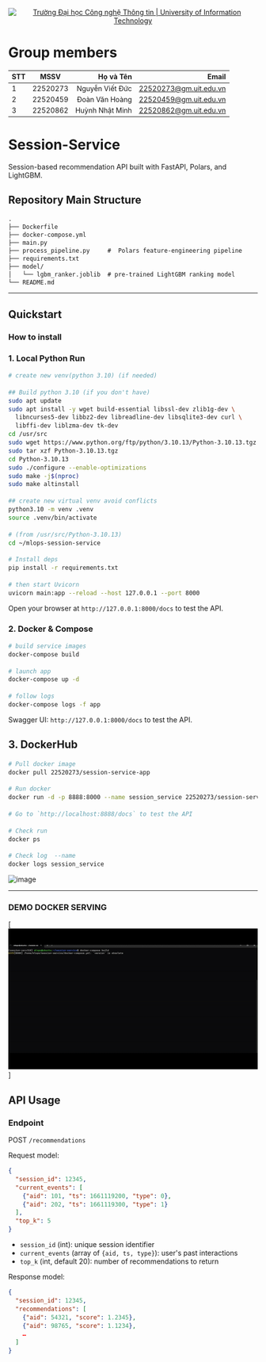 <!-- Banner -->
<p align="center">
  <a href="https://www.uit.edu.vn/" title="Trường Đại học Công nghệ Thông tin" style="border: none;">
    <img src="https://i.imgur.com/WmMnSRt.png" alt="Trường Đại học Công nghệ Thông tin | University of Information Technology">
  </a>
</p>

# Group members
| STT    | MSSV          | Họ và Tên              |  Email                  |
| ------ |:-------------:| ----------------------:|-------------------------:
| 1      | 22520273      | Nguyễn Viết Đức        |22520273@gm.uit.edu.vn   |
| 2      | 22520459      | Đoàn Văn Hoàng         |22520459@gm.uit.edu.vn   |
| 3      | 22520862      | Huỳnh Nhật Minh        |22520862@gm.uit.edu.vn   |

# Session-Service

Session-based recommendation API built with FastAPI, Polars, and LightGBM.  

## Repository Main Structure

```
.
├── Dockerfile
├── docker-compose.yml
├── main.py
├── process_pipeline.py     #  Polars feature‐engineering pipeline
├── requirements.txt
├── model/
│   └── lgbm_ranker.joblib  # pre‐trained LightGBM ranking model
└── README.md
```

---

## Quickstart

### How to install

### 1. Local Python Run

```bash
# create new venv(python 3.10) (if needed)

## Build python 3.10 (if you don't have)
sudo apt update
sudo apt install -y wget build-essential libssl-dev zlib1g-dev \
  libncurses5-dev libbz2-dev libreadline-dev libsqlite3-dev curl \
  libffi-dev liblzma-dev tk-dev
cd /usr/src
sudo wget https://www.python.org/ftp/python/3.10.13/Python-3.10.13.tgz
sudo tar xzf Python-3.10.13.tgz
cd Python-3.10.13
sudo ./configure --enable-optimizations
sudo make -j$(nproc)
sudo make altinstall

## create new virtual venv avoid conflicts
python3.10 -m venv .venv
source .venv/bin/activate

# (from /usr/src/Python-3.10.13)
cd ~/mlops-session-service 

# Install deps
pip install -r requirements.txt

# then start Uvicorn
uvicorn main:app --reload --host 127.0.0.1 --port 8000
```
Open your browser at `http://127.0.0.1:8000/docs` to test the API.

### 2. Docker & Compose

```bash
# build service images
docker-compose build

# launch app
docker-compose up -d

# follow logs
docker-compose logs -f app
```

Swagger UI: `http://127.0.0.1:8000/docs` to test the API.

## 3. DockerHub
```bash
# Pull docker image 
docker pull 22520273/session-service-app

# Run docker
docker run -d -p 8888:8000 --name session_service 22520273/session-service-app:latest

# Go to `http://localhost:8888/docs` to test the API

# Check run
docker ps

# Check log  --name
docker logs session_service

```
![image](https://github.com/user-attachments/assets/e628b154-090f-4304-a126-f7639a282387)

---
### DEMO DOCKER SERVING
[![Watch the video](demo.gif)]


## API Usage

### Endpoint

POST `/recommendations`

Request model:
```json
{
  "session_id": 12345,
  "current_events": [
    {"aid": 101, "ts": 1661119200, "type": 0},
    {"aid": 202, "ts": 1661119300, "type": 1}
  ],
  "top_k": 5
}
```

- `session_id` (int): unique session identifier  
- `current_events` (array of `{aid, ts, type}`): user's past interactions  
- `top_k` (int, default 20): number of recommendations to return

Response model:
```json
{
  "session_id": 12345,
  "recommendations": [
    {"aid": 54321, "score": 1.2345},
    {"aid": 98765, "score": 1.1234},
    …
  ]
}
```
